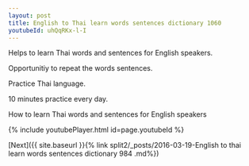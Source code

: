 ```yaml
---
layout: post
title: English to Thai learn words sentences dictionary 1060 
youtubeId: uhQqRKx-l-I
---
```

 
 
Helps to learn Thai words and sentences for English speakers.

Opportunitiy to repeat the words sentences. 

Practice Thai language. 
 
10 minutes practice every day. 
 
How to learn Thai words and sentences for English speakers 
 
{% include youtubePlayer.html id=page.youtubeId %}
 
 
[Next]({{ site.baseurl }}{% link  split2/_posts/2016-03-19-English to thai learn words sentences dictionary 984 .md%})
 
